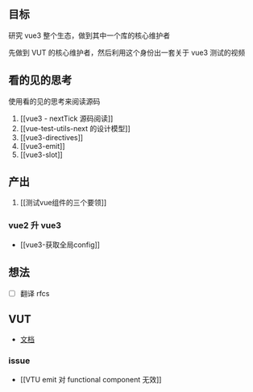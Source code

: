 ## 目标

研究 vue3 整个生态，做到其中一个库的核心维护者

先做到 VUT 的核心维护者，然后利用这个身份出一套关于 vue3 测试的视频

## 看的见的思考
使用看的见的思考来阅读源码

1. [[vue3 - nextTick 源码阅读]]
2. [[vue-test-utils-next 的设计模型]]  
3. [[vue3-directives]]
4. [[vue3-emit]]
5. [[vue3-slot]]

## 产出
1. [[测试vue组件的三个要领]]


### vue2 升 vue3
- [[vue3-获取全局config]]

## 想法
- [ ] 翻译 rfcs

## VUT
- [文档](http://localhost:8080/vue-test-utils-next-docs/guide/introduction.html#vue-test-utils-documentation)

### issue
- [[VTU emit 对 functional component 无效]]

